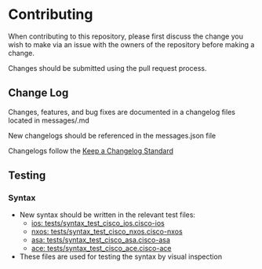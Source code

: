 # Contributing

When contributing to this repository, please first discuss the change you wish to make via an issue with the owners of the repository before making a change.

Changes should be submitted using the pull request process.

## Change Log

Changes, features, and bug fixes are documented in a changelog files located in messages/<version>.md

New changelogs should be referenced in the messages.json file

Changelogs follow the [Keep a Changelog Standard](http://keepachangelog.com)

## Testing

### Syntax

- New syntax should be written in the relevant test files:
    - [ios: tests/syntax_test_cisco_ios.cisco-ios](tests/syntax_test_cisco_ios.cisco-ios)
    - [nxos: tests/syntax_test_cisco_nxos.cisco-nxos](tests/syntax_test_cisco_nxos.cisco-nxos)
    - [asa: tests/syntax_test_cisco_asa.cisco-asa](tests/syntax_test_cisco_asa.cisco-asa)
    - [ace: tests/syntax_test_cisco_ace.cisco-ace](tests/syntax_test_cisco_ace.cisco-ace)
- These files are used for testing the syntax by visual inspection
